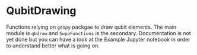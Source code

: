 # QubitDrawing
Functions relying on `gdspy` packgae to draw qubit elements.
The main module is `qbdraw` and `SuppFunctions` is the secondary.
Documentation is not yet done but you can have a look at the Example Jupyter notebook in order to understand better what is going on.
